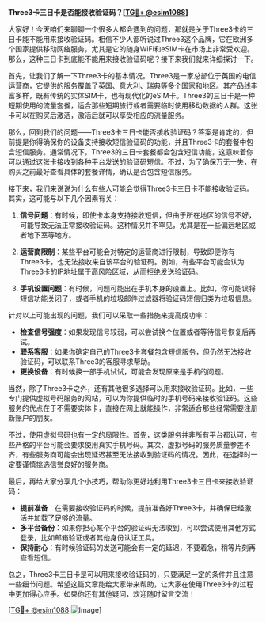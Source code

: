 **Three3卡三日卡是否能接收验证码？[[TG💪+ @esim1088](https://t.me/s/esim1088)]**

大家好！今天咱们来聊聊一个很多人都会遇到的问题，那就是关于Three3卡的三日卡能不能用来接收验证码。相信不少人都听说过Three3这个品牌，它在欧洲多个国家提供移动网络服务，尤其是它的随身WiFi和eSIM卡在市场上非常受欢迎。那么，这种三日卡到底能不能用来接收验证码呢？接下来我们就来详细探讨一下。

首先，让我们了解一下Three3卡的基本情况。Three3是一家总部位于英国的电信运营商，它提供的服务覆盖了英国、意大利、瑞典等多个国家和地区。其产品线丰富多样，既有传统的实体SIM卡，也有现代化的eSIM卡。Three3的三日卡是一种短期使用的流量套餐，适合那些短期旅行或者需要临时使用移动数据的人群。这张卡可以在购买后激活，激活后就可以享受相应的流量服务。

那么，回到我们的问题——Three3卡三日卡能否接收验证码？答案是肯定的，但前提是你得确保你的设备支持接收短信验证码的功能，并且Three3卡的套餐中包含短信服务。通常情况下，Three3的三日卡套餐都会包含短信功能，这意味着你可以通过这张卡接收到各种平台发送的验证码短信。不过，为了确保万无一失，在购买之前最好查看具体的套餐详情，确认是否包含短信服务。

接下来，我们来说说为什么有些人可能会觉得Three3卡三日卡不能接收验证码。其实，这可能与以下几个因素有关：

1. **信号问题**：有时候，即使卡本身支持接收短信，但由于所在地区的信号不好，可能导致无法正常接收验证码。这种情况并不罕见，尤其是在一些偏远地区或者地下室等地方。

2. **运营商限制**：某些平台可能会对特定的运营商进行限制，导致即便你有Three3卡，也无法接收来自该平台的验证码。例如，有些平台可能会认为Three3卡的IP地址属于高风险区域，从而拒绝发送验证码。

3. **手机设置问题**：有时候，问题可能出在手机本身的设置上。比如，你可能误将短信功能关闭了，或者手机的垃圾邮件过滤器将验证码短信归类为垃圾信息。

针对以上可能出现的问题，我们可以采取一些措施来提高成功率：

- **检查信号强度**：如果发现信号较弱，可以尝试换个位置或者等待信号恢复后再试。
- **联系客服**：如果你确定自己的Three3卡套餐包含短信服务，但仍然无法接收验证码，可以联系Three3的客服寻求帮助。
- **更换设备**：有时候换一部手机试试，可能会发现原来是手机的问题。

当然，除了Three3卡之外，还有其他很多选择可以用来接收验证码。比如，一些专门提供虚拟号码服务的网站，可以为你提供临时的手机号码来接收验证码。这些服务的优点在于不需要实体卡，直接在网上就能操作，非常适合那些经常需要注册新账户的朋友。

不过，使用虚拟号码也有一定的局限性。首先，这类服务并非所有平台都认可，有些严格的平台可能会要求使用真实手机号码。其次，虚拟号码的服务质量参差不齐，有些服务商可能会出现延迟甚至无法接收到验证码的情况。因此，在选择时一定要谨慎挑选信誉良好的服务商。

最后，再给大家分享几个小技巧，帮助你更好地利用Three3卡三日卡来接收验证码：

- **提前准备**：在需要接收验证码的时候，提前准备好Three3卡，并确保已经激活并加载了足够的流量。
- **多平台备份**：如果你担心某个平台的验证码无法收到，可以尝试使用其他方式登录，比如邮箱验证或者其他身份认证工具。
- **保持耐心**：有时候验证码的发送可能会有一定的延迟，不要着急，稍等片刻再查看短信。

总之，Three3卡三日卡是可以用来接收验证码的，只要满足一定的条件并且注意一些细节问题。希望这篇文章能给大家带来帮助，让大家在使用Three3卡的过程中更加得心应手。如果你还有其他疑问，欢迎随时留言交流！

[[TG💪+ @esim1088](https://t.me/s/esim1088) ![Image](https://i.postimg.cc/4NQfJmqS/Snipaste-2025-05-13-00-14-12.png)]